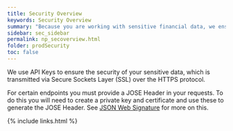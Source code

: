 ```yaml
---
title: Security Overview
keywords: Security Overview
summary: "Because you are working with sensitive financial data, we ensure that our Nuapay API is highly secure."
sidebar: sec_sidebar
permalink: np_secoverview.html
folder: prodSecurity
toc: false
---
```



We use API Keys to ensure the security of your sensitive data, which is transmitted via Secure Sockets Layer (SSL) over the HTTPS protocol.

For certain endpoints you must provide a JOSE Header in your requests. To do this you will need to create a private key and certificate and use these to generate the JOSE Header. See <a href="np_secjws.html">JSON Web Signature</a> for more on this. 


{% include links.html %}
